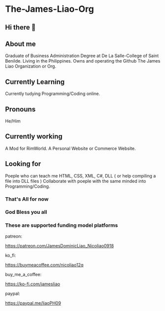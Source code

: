 # The-James-Liao-Org

## Hi there 👋

## About me

 Graduate of Business Administration Degree at De La Salle-College of Saint Benilde.
 Living in the Philippines.
 Owns and operating the Github The James Liao Organization or Org.

## Currently Learning

 Currently tudying Programming/Coding online.

## Pronouns

 He/Him

## Currently working

 A Mod for RimWorld.
 A Personal Website or Commerce Website.

## Looking for

 Poeple who can teach me HTML, CSS, XML, C#, DLL ( or help compiling a file into DLL files )
 Collaborate with poeple with the same minded into Programming/Coding.

### That's All for now

### God Bless you all

### These are supported funding model platforms

patreon:

<https://patreon.com/JamesDominicLiao_Nicoliao0918>

ko_fi:

<https://buymeacoffee.com/nicoliao12q>

buy_me_a_coffee:

<https://ko-fi.com/jamesliao>

paypal:

<https://paypal.me/liaoPH09>

